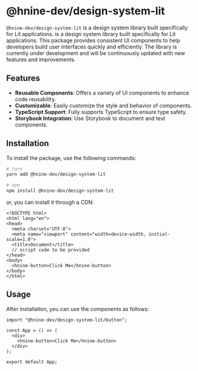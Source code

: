 # @hnine-dev/design-system-lit

`@hnine-dev/design-system-lit` is a design system library built specifically for Lit applications. is a design system library built specifically for Lit applications. This package provides consistent UI components to help developers build user interfaces quickly and efficiently. The library is currently under development and will be continuously updated with new features and improvements.

## Features

- **Reusable Components**: Offers a variety of UI components to enhance code reusability.
- **Customizable**: Easily customize the style and behavior of components.
- **TypeScript Support**: Fully supports TypeScript to ensure type safety.
- **Storybook Integration**: Use Storybook to document and test components.

## Installation

To install the package, use the following commands:

```sh
# Yarn
yarn add @hnine-dev/design-system-lit

# npm
npm install @hnine-dev/design-system-lit
```

or, you can install it through a CDN:

```
<!DOCTYPE html>
<html lang="en">
<head>
  <meta charset="UTF-8">
  <meta name="viewport" content="width=device-width, initial-scale=1.0">
  <title>Document</title>
  // script code to be provided
</head>
<body>
  <hnine-button>Click Me</hnine-button>
</body>
</html>
```

## Usage

After installation, you can use the components as follows:

```
import "@hnine-dev/design-system-lit/button";

const App = () => (
  <div>
    <hnine-button>Click Me</hnine-button>
  </div>
);

export default App;
```
